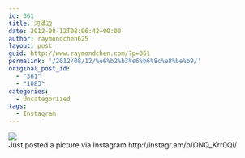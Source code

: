 ```yaml
---
id: 361
title: 河涌边
date: 2012-08-12T08:06:42+00:00
author: raymondchen625
layout: post
guid: http://www.raymondchen.com/?p=361
permalink: '/2012/08/12/%e6%b2%b3%e6%b6%8c%e8%be%b9/'
original_post_id:
  - "361"
  - "1083"
categories:
  - Uncategorized
tags:
  - Instagram
---
```

<img src='http://distilleryimage10.s3.amazonaws.com/5f72d85ee41111e1a73722000a1e8a9f_7.jpg' style='max-width:600px;' />

<div>
  Just posted a picture via Instagram http://instagr.am/p/ONQ_Krr0Qi/
</div>